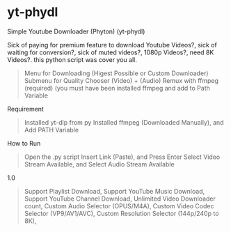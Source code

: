 # yt-phydl
Simple Youtube Downloader (Phyton) (yt-phydl)

Sick of paying for premium feature to download Youtube Videos?, sick of waiting for conversion?, sick of muted videos?, 1080p Videos?, need 8K Videos?.
this python script was cover you all.

> Menu for Downloading (Higest Possible or Custom Downloader)
> Submenu for Quality Chooser (Video) + (Audio)
> Remux with ffmpeg (required) (you must have been installed ffmpeg and add to Path Variable

Requirement
> Installed yt-dlp from py
> Installed ffmpeg (Downloaded Manually), and Add PATH Variable

How to Run
> Open the .py script
> Insert Link (Paste), and Press Enter
> Select Video Stream Available, and Select Audio Stream Available

1.0
> Support Playlist Download, 
> Support YouTube Music Download, 
> Support YouTube Channel Download, 
> Unlimited Video Downloader count, 
> Custom Audio Selector (OPUS/M4A), 
> Custom Video Codec Selector (VP9/AV1/AVC), 
> Custom Resolution Selector (144p/240p to 8K), 
